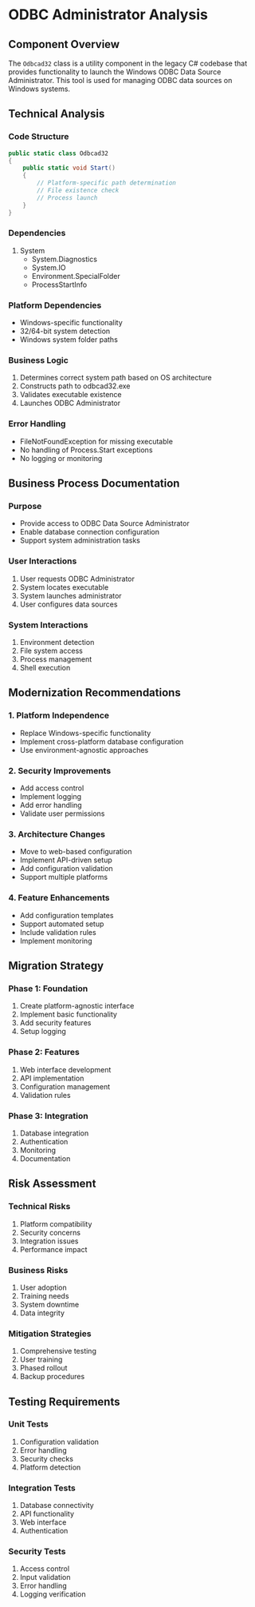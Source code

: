 # ODBC Administrator Analysis

## Component Overview
The `Odbcad32` class is a utility component in the legacy C# codebase that provides functionality to launch the Windows ODBC Data Source Administrator. This tool is used for managing ODBC data sources on Windows systems.

## Technical Analysis

### Code Structure
```csharp
public static class Odbcad32
{
    public static void Start()
    {
        // Platform-specific path determination
        // File existence check
        // Process launch
    }
}
```

### Dependencies
1. System
   - System.Diagnostics
   - System.IO
   - Environment.SpecialFolder
   - ProcessStartInfo

### Platform Dependencies
- Windows-specific functionality
- 32/64-bit system detection
- Windows system folder paths

### Business Logic
1. Determines correct system path based on OS architecture
2. Constructs path to odbcad32.exe
3. Validates executable existence
4. Launches ODBC Administrator

### Error Handling
- FileNotFoundException for missing executable
- No handling of Process.Start exceptions
- No logging or monitoring

## Business Process Documentation

### Purpose
- Provide access to ODBC Data Source Administrator
- Enable database connection configuration
- Support system administration tasks

### User Interactions
1. User requests ODBC Administrator
2. System locates executable
3. System launches administrator
4. User configures data sources

### System Interactions
1. Environment detection
2. File system access
3. Process management
4. Shell execution

## Modernization Recommendations

### 1. Platform Independence
- Replace Windows-specific functionality
- Implement cross-platform database configuration
- Use environment-agnostic approaches

### 2. Security Improvements
- Add access control
- Implement logging
- Add error handling
- Validate user permissions

### 3. Architecture Changes
- Move to web-based configuration
- Implement API-driven setup
- Add configuration validation
- Support multiple platforms

### 4. Feature Enhancements
- Add configuration templates
- Support automated setup
- Include validation rules
- Implement monitoring

## Migration Strategy

### Phase 1: Foundation
1. Create platform-agnostic interface
2. Implement basic functionality
3. Add security features
4. Setup logging

### Phase 2: Features
1. Web interface development
2. API implementation
3. Configuration management
4. Validation rules

### Phase 3: Integration
1. Database integration
2. Authentication
3. Monitoring
4. Documentation

## Risk Assessment

### Technical Risks
1. Platform compatibility
2. Security concerns
3. Integration issues
4. Performance impact

### Business Risks
1. User adoption
2. Training needs
3. System downtime
4. Data integrity

### Mitigation Strategies
1. Comprehensive testing
2. User training
3. Phased rollout
4. Backup procedures

## Testing Requirements

### Unit Tests
1. Configuration validation
2. Error handling
3. Security checks
4. Platform detection

### Integration Tests
1. Database connectivity
2. API functionality
3. Web interface
4. Authentication

### Security Tests
1. Access control
2. Input validation
3. Error handling
4. Logging verification
